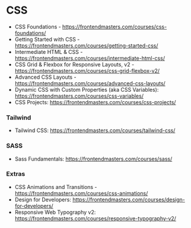 # CSS
* CSS Foundations - https://frontendmasters.com/courses/css-foundations/
* Getting Started with CSS - https://frontendmasters.com/courses/getting-started-css/
* Intermediate HTML & CSS - https://frontendmasters.com/courses/intermediate-html-css/
* CSS Grid & Flexbox for Responsive Layouts, v2 - https://frontendmasters.com/courses/css-grid-flexbox-v2/
* Advanced CSS Layouts - https://frontendmasters.com/courses/advanced-css-layouts/
* Dynamic CSS with Custom Properties (aka CSS Variables): https://frontendmasters.com/courses/css-variables/
* CSS Projects: https://frontendmasters.com/courses/css-projects/

### Tailwind
* Tailwind CSS: https://frontendmasters.com/courses/tailwind-css/

### SASS
* Sass Fundamentals: https://frontendmasters.com/courses/sass/

### Extras
* CSS Animations and Transitions - https://frontendmasters.com/courses/css-animations/
* Design for Developers: https://frontendmasters.com/courses/design-for-developers/
* Responsive Web Typography v2: https://frontendmasters.com/courses/responsive-typography-v2/
